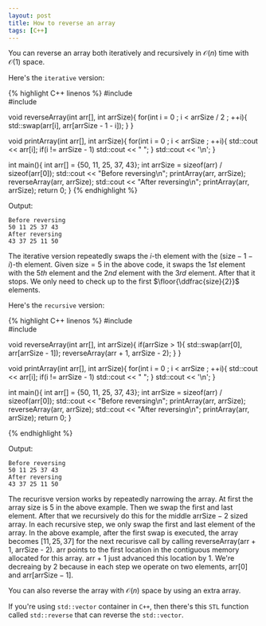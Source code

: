 ```yaml
---
layout: post
title: How to reverse an array
tags: [C++]
---
```


You can reverse an array both iteratively and recursively in $\mathcal{O}(n)$ time with $\mathcal{O}(1)$ space.

Here's the ``iterative`` version:

{% highlight C++ linenos %}
#include <iostream>                                                          
#include <algorithm>

void reverseArray(int arr[], int arrSize){
    for(int i = 0 ; i < arrSize / 2 ; ++i){
        std::swap(arr[i], arr[arrSize - 1 - i]);
    }
}

void printArray(int arr[], int arrSize){
    for(int i = 0 ; i < arrSize ; ++i){
        std::cout << arr[i];
        if(i != arrSize - 1) std::cout << " ";
    }
    std::cout << '\n';
}

int main(){
    int arr[] = {50, 11, 25, 37, 43};
    int arrSize = sizeof(arr) / sizeof(arr[0]);
    std::cout << "Before reversing\n";
    printArray(arr, arrSize);
    reverseArray(arr, arrSize);
    std::cout << "After reversing\n";
    printArray(arr, arrSize);
    return 0;
}
{% endhighlight %}

Output:

    Before reversing
    50 11 25 37 43
    After reversing
    43 37 25 11 50

The iterative version repeatedly swaps the $i$-th element with the $(\textrm{size} - 1 - i)$-th element. Given $\textrm{size} = 5$ in the above code, it swaps the $1st$ element with the $5th$ element and the $2nd$ element with the $3rd$ element. After that it stops. We only need to check up to the first $\floor{\ddfrac{size}{2}}$ elements.

Here's the ``recursive`` version:

{% highlight C++ linenos %}
#include <iostream>                                                          
#include <algorithm>

void reverseArray(int arr[], int arrSize){
    if(arrSize > 1){
        std::swap(arr[0], arr[arrSize - 1]);
        reverseArray(arr + 1, arrSize - 2);
    }
}

void printArray(int arr[], int arrSize){
    for(int i = 0 ; i < arrSize ; ++i){
        std::cout << arr[i];
        if(i != arrSize - 1) std::cout << " ";
    }
    std::cout << '\n';
}

int main(){
    int arr[] = {50, 11, 25, 37, 43};
    int arrSize = sizeof(arr) / sizeof(arr[0]);
    std::cout << "Before reversing\n";
    printArray(arr, arrSize);
    reverseArray(arr, arrSize);
    std::cout << "After reversing\n";
    printArray(arr, arrSize);
    return 0;
}

{% endhighlight %}

Output:

    Before reversing
    50 11 25 37 43
    After reversing
    43 37 25 11 50

The recurisve version works by repeatedly narrowing the array. At first the array size is $5$ in the above example. Then we swap the first and last element. After that we recursively do this for the middle $\textrm{arrSize} - 2$ sized array. In each recursive step, we only swap the first and last element of the array. In the above example, after the first swap is executed, the array becomes $[11, 25, 37]$ for the next recurisve call by calling $\textrm{reverseArray(arr + 1, arrSize - 2)}$. $\textrm{arr}$ points to the first location in the contiguous memory allocated for this array. $\textrm{arr + 1}$ just advanced this location by $1$. We're decreaing by $2$ because in each step we operate on two elements, $\textrm{arr}[0]$ and $\textrm{arr}[\textrm{arrSize} - 1]$. 

You can also reverse the array with $\mathcal{O}(n)$ space by using an extra array.

If you're using ``std::vector`` container in ``C++``, then there's this ``STL`` function called ``std::reverse`` that can reverse the ``std::vector``.